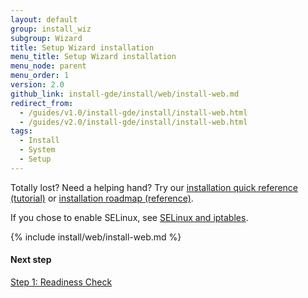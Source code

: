 ```yaml
---
layout: default
group: install_wiz
subgroup: Wizard
title: Setup Wizard installation
menu_title: Setup Wizard installation
menu_node: parent
menu_order: 1
version: 2.0
github_link: install-gde/install/web/install-web.md
redirect_from:
  - /guides/v1.0/install-gde/install/install-web.html
  - /guides/v2.0/install-gde/install/install-web.html
tags:
  - Install
  - System
  - Setup
---
```


<div class="bs-callout bs-callout-tip">
  <p>Totally lost? Need a helping hand? Try our <a href="{{page.baseurl}}install-gde/install-quick-ref.html">installation quick reference (tutorial)</a> or <a href="{{page.baseurl}}install-gde/install-roadmap_part1.html">installation roadmap (reference)</a>.</p>
</div>

<div class="bs-callout bs-callout-info" id="info">
  <p>If you chose to enable SELinux, see <a href="{{page.baseurl}}install-gde/prereq/security.html">SELinux and iptables</a>.</p>
</div>

{% include install/web/install-web.md %}

#### Next step
<a href="{{page.baseurl}}install-gde/install/web/install-web_1-readiness.html">Step 1: Readiness Check</a>
